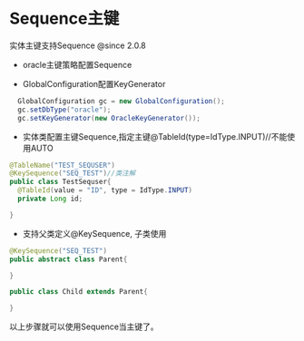 # Sequence主键

实体主键支持Sequence @since 2.0.8

- oracle主键策略配置Sequence

* GlobalConfiguration配置KeyGenerator

```java
  GlobalConfiguration gc = new GlobalConfiguration();
  gc.setDbType("oracle");
  gc.setKeyGenerator(new OracleKeyGenerator());
```

* 实体类配置主键Sequence,指定主键@TableId(type=IdType.INPUT)//不能使用AUTO

```java
@TableName("TEST_SEQUSER")
@KeySequence("SEQ_TEST")//类注解
public class TestSequser{
  @TableId(value = "ID", type = IdType.INPUT)
  private Long id;

}
```

* 支持父类定义@KeySequence, 子类使用

```java
@KeySequence("SEQ_TEST")
public abstract class Parent{

}

public class Child extends Parent{

}
```

以上步骤就可以使用Sequence当主键了。